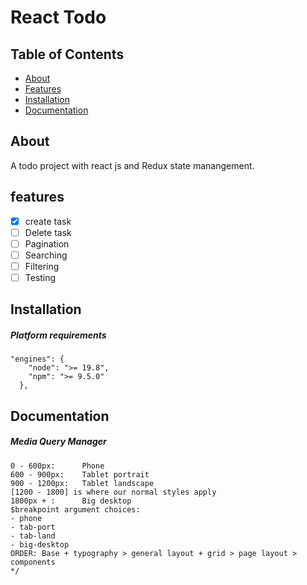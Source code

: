 # React Todo

## Table of Contents

- [About](#about)
- [Features](#features)
- [Installation](#installation)
- [Documentation](#usage)

## About

A todo project with react js and Redux state manangement.

## features

- [x] create task
- [ ] Delete task
- [ ] Pagination
- [ ] Searching
- [ ] Filtering
- [ ] Testing

## Installation

##### Platform requirements

```
"engines": {
    "node": ">= 19.8",
    "npm": ">= 9.5.0"
  },
```

## Documentation

##### Media Query Manager

```
0 - 600px:      Phone
600 - 900px:    Tablet portrait
900 - 1200px:   Tablet landscape
[1200 - 1800] is where our normal styles apply
1800px + :      Big desktop
$breakpoint argument choices:
- phone
- tab-port
- tab-land
- big-desktop
ORDER: Base + typography > general layout + grid > page layout > components
*/
```
